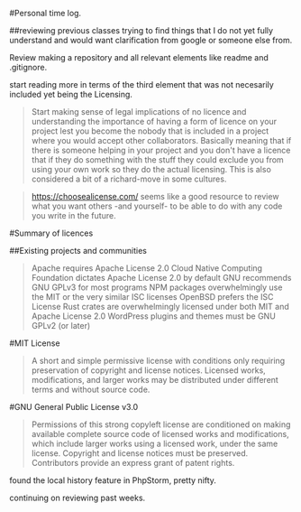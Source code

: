 #Personal time log.

##reviewing previous classes trying to find things that I do not yet fully understand and would want clarification from google or someone else from.

Review making a repository and all relevant elements like readme and .gitignore.

start reading more in terms of the third element that was not necesarily included yet being the Licensing.

>Start making sense of legal implications of no licence
>and understanding the importance of having a form of licence on your project
>lest you become the nobody that is included in a project where you would accept other collaborators.
>Basically meaning that if there is someone helping in your project and you don't have a licence
>that if they do something with the stuff they could exclude you from using your own work so they do the actual licensing.
>This is also considered a bit of a richard-move in some cultures.

>https://choosealicense.com/ seems like a good resource to review what you want others
>-and yourself- to be able to do with any code you write in the future.

#Summary of licences

##Existing projects and communities

>Apache requires Apache License 2.0
>Cloud Native Computing Foundation dictates Apache License 2.0 by default
>GNU recommends GNU GPLv3 for most programs
>NPM packages overwhelmingly use the MIT or the very similar ISC licenses
>OpenBSD prefers the ISC License
>Rust crates are overwhelmingly licensed under both MIT and Apache License 2.0
>WordPress plugins and themes must be GNU GPLv2 (or later)

#MIT License

>A short and simple permissive license with conditions only requiring preservation of copyright and license notices.
>Licensed works, modifications, and larger works may be distributed under different terms and without source code.

#GNU General Public License v3.0

>Permissions of this strong copyleft license are conditioned 
>on making available complete source code of licensed works and modifications, 
>which include larger works using a licensed work, under the same license. 
>Copyright and license notices must be preserved. 
>Contributors provide an express grant of patent rights.


found the local history feature in PhpStorm, pretty nifty.

continuing on reviewing past weeks. 










